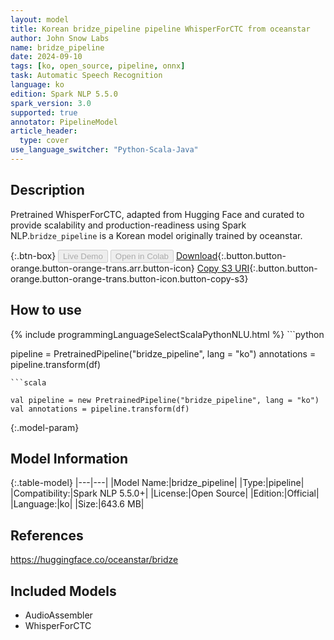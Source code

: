 ```yaml
---
layout: model
title: Korean bridze_pipeline pipeline WhisperForCTC from oceanstar
author: John Snow Labs
name: bridze_pipeline
date: 2024-09-10
tags: [ko, open_source, pipeline, onnx]
task: Automatic Speech Recognition
language: ko
edition: Spark NLP 5.5.0
spark_version: 3.0
supported: true
annotator: PipelineModel
article_header:
  type: cover
use_language_switcher: "Python-Scala-Java"
---
```


## Description

Pretrained WhisperForCTC, adapted from Hugging Face and curated to provide scalability and production-readiness using Spark NLP.`bridze_pipeline` is a Korean model originally trained by oceanstar.

{:.btn-box}
<button class="button button-orange" disabled>Live Demo</button>
<button class="button button-orange" disabled>Open in Colab</button>
[Download](https://s3.amazonaws.com/auxdata.johnsnowlabs.com/public/models/bridze_pipeline_ko_5.5.0_3.0_1725953133263.zip){:.button.button-orange.button-orange-trans.arr.button-icon}
[Copy S3 URI](s3://auxdata.johnsnowlabs.com/public/models/bridze_pipeline_ko_5.5.0_3.0_1725953133263.zip){:.button.button-orange.button-orange-trans.button-icon.button-copy-s3}

## How to use



<div class="tabs-box" markdown="1">
{% include programmingLanguageSelectScalaPythonNLU.html %}
```python

pipeline = PretrainedPipeline("bridze_pipeline", lang = "ko")
annotations =  pipeline.transform(df)   

```
```scala

val pipeline = new PretrainedPipeline("bridze_pipeline", lang = "ko")
val annotations = pipeline.transform(df)

```
</div>

{:.model-param}
## Model Information

{:.table-model}
|---|---|
|Model Name:|bridze_pipeline|
|Type:|pipeline|
|Compatibility:|Spark NLP 5.5.0+|
|License:|Open Source|
|Edition:|Official|
|Language:|ko|
|Size:|643.6 MB|

## References

https://huggingface.co/oceanstar/bridze

## Included Models

- AudioAssembler
- WhisperForCTC